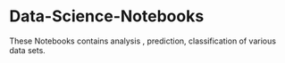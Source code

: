 # Data-Science-Notebooks
These Notebooks contains analysis , prediction, classification of various data sets.
